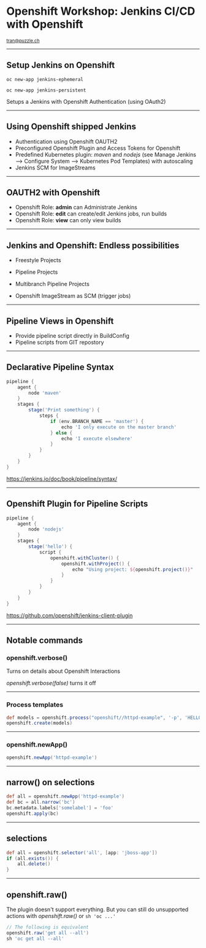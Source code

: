 # Openshift Workshop: Jenkins CI/CD with Openshift

<small>tran@puzzle.ch</small>

<!-- .slide: class="master01" -->

---

## Setup Jenkins on Openshift

`oc new-app jenkins-ephemeral`

`oc new-app jenkins-persistent`

Setups a Jenkins with Openshift Authentication (using OAuth2)

---

## Using Openshift shipped Jenkins

* Authentication using Openshift OAUTH2
* Preconfigured Openshift Plugin and Access Tokens for Openshift
* Predefined Kubernetes plugin: *maven* and *nodejs* (see Manage Jenkins --> Configure System --> Kubernetes Pod Templates) with autoscaling
* Jenkins SCM for ImageStreams

---

## OAUTH2 with Openshift

* Openshift Role: **admin** can Administrate Jenkins
* Openshift Role: **edit** can create/edit Jenkins jobs, run builds
* Openshift Role: **view** can only view builds

---

## Jenkins and Openshift: Endless possibilities

* Freestyle Projects
* Pipeline Projects
* Multibranch Pipeline Projects

* Openshift ImageStream as SCM (trigger jobs)

----

## Pipeline Views in Openshift

* Provide pipeline script directly in BuildConfig
* Pipeline scripts from GIT repostory

---

## Declarative Pipeline Syntax

```groovy
pipeline {
    agent {
        node 'maven'
    }
    stages {
        stage('Print something') {
            steps {
                if (env.BRANCH_NAME == 'master') {
                    echo 'I only execute on the master branch'
                } else {
                    echo 'I execute elsewhere'
                }
            }
        }
    }
}
```

https://jenkins.io/doc/book/pipeline/syntax/

---

## Openshift Plugin for Pipeline Scripts

```groovy
pipeline {
    agent {
        node 'nodejs'
    }
    stages {
        stage('hello') {
            script {
                openshift.withCluster() {
                    openshift.withProject() {
                        echo "Using project: ${openshift.project()}"
                    }
                }
            }
        }
    }
}
```

https://github.com/openshift/jenkins-client-plugin

---

## Notable commands

### openshift.verbose()

Turns on details about Openshift Interactions

*openshift.verbose(false)* turns it off

----

### Process templates

```groovy
def models = openshift.process("openshift//httpd-example", '-p', 'HELLO_MSG=hello')
openshift.create(models)
```

----

### openshift.newApp()

```groovy
openshift.newApp('httpd-example')
```

----

## narrow() on selections

```groovy
def all = openshift.newApp('httpd-example')
def bc = all.narrow('bc')
bc.metadata.labels['somelabel'] = 'foo'
openshift.apply(bc)
```

----

## selections

```groovy
def all = openshift.selector('all', [app: 'jboss-app'])
if (all.exists()) {
    all.delete()
}
```

---

## openshift.raw()

The plugin doesn't support everything.
But you can still do unsupported actions with *openshift.raw()* or `sh 'oc ...'`

```groovy
// The following is equivalent
openshift.raw('get all --all')
sh 'oc get all --all'
```
